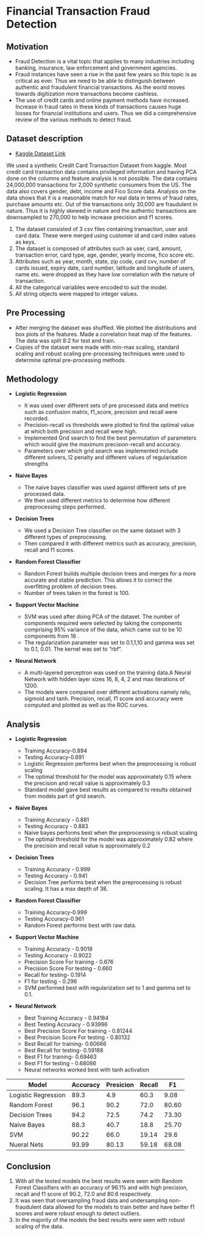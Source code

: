 # Financial Transaction Fraud Detection
## Motivation
- Fraud Detection is a vital topic that applies to many industries including banking, insurance, law enforcement and government agencies. 
- Fraud instances have seen a rise in the past few years so this topic is as critical as ever. Thus we need to be able to distinguish between authentic and fraudulent financial transactions. As the world moves towards digitization more transactions become cashless. 
- The use of credit cards and online payment methods have increased. Increase in fraud rates in these kinds of transactions causes huge losses for financial institutions and users. Thus we did a comprehensive review of the various methods to detect fraud.


## Dataset description
- [Kaggle Dataset Link](https://www.kaggle.com/ealtman2019/credit-card-transactions)

We used a synthetic Credit Card Transaction Dataset from kaggle. Most credit card transaction data contains privileged information and having PCA done on the columns and feature analysis is not possible. The data contains 24,000,000  transactions for 2,000 synthetic consumers from the US. The data also covers gender, debt, income and Fico Score data. Analysis on the data shows that it is a reasonable match for real data in terms of fraud rates, purchase amounts etc. 
Out of the transactions only 30,000 are fraudulent in nature. Thus it is highly skewed in nature and the authentic transactions are downsampled to 270,000 to help increase precision and f1 scores.

1. The dataset consisted of 3 csv files containing transaction, user and card data. These were merged using customer id and card index values as keys. 
2. The dataset is composed of attributes such as user, card, amount, transaction error, card type, age, gender, yearly income, fico score etc. 
3. Attributes such as year, month, state, zip code, card cvv, number of cards issued, expiry date, card number, latitude and longitude of users, name etc. were dropped as they have low correlation with the nature of transaction.
4. All the categorical variables were encoded to suit the model. 
5. All string objects were mapped to integer values. 

## Pre Processing
- After merging the dataset was shuffled. We plotted the distributions and box plots of the features.  Made a correlation heat map of the features. The data was split 8:2 for test and train. 
- Copies of the dataset were made with min-max scaling, standard scaling and robust scaling pre-processing techniques were used to determine optimal pre-processing methods.

## Methodology
- **Logistic Regression**  
  - It was used over different sets of pre processed data and metrics such as confusion matrix, f1_score, precision and recall were recorded. 
  - Precision-recall vs thresholds were plotted to find the optimal value at which both precision and recall were high. 
  - Implemented Grid search to find the best permutation of parameters which would give the maximum precision-recall and accuracy. 
  - Parameters over which grid search was implemented include different solvers, l2 penalty and different values of regularisation strengths
- **Naive Bayes**
  - The naive bayes classifier was used against different sets of pre processed data. 
  - We then used different metrics to determine how different preprocessing steps performed.

- **Decision Trees**
  - We used a Decision Tree classifier on the same dataset with 3 different types of preprocessing. 
  - Then compared it with different metrics such as accuracy, precision, recall and f1 scores.

- **Random Forest Classifier**
  - Random Forest builds multiple decision trees and merges for a more accurate and stable prediction. This allows it to correct the overfitting problem of decision trees.  
  - Number of trees taken in the forest is 100.

- **Support Vector Machine**
  - SVM was used after doing PCA of the dataset. The number of components required were selected by taking the components comprising 95% variance of the data, which came out to be 10 components from 16 . 
  - The regularization parameter was set to 0.1,1,10 and gamma was set to 0.1, 0.01. The kernel was set to “rbf”.
- **Neural Network**
  - A multi-layered perceptron was used on the training data.A Neural Network with hidden layer sizes 16, 8, 4, 2  and max iterations of 1200. 
  - The models were compared over different activations namely relu, sigmoid and tanh. Precision, recall, f1 score and accuracy were computed and plotted as well as the ROC curves.
## Analysis
- **Logistic Regression**  
  - Training Accuracy-0.894
  - Testing Accuracy-0.891
  - Logistic Regression performs best when the preprocessing is robust scaling
  - The optimal threshold for the model was approximately 0.15 where the precision and recall value is approximately 0.3
  - Standard model gave best results as compared to results obtained from models part of grid search.

- **Naive Bayes**
  - Training Accuracy - 0.881
  - Testing Accuracy - 0.883
  - Naive bayes performs best when the preprocessing is robust scaling
  - The optimal threshold for the model was approximately 0.82 where the precision and recall value is approximately 0.2


- **Decision Trees**
  - Training Accuracy - 0.999
  - Testing Accuracy - 0.941
  - Decision Tree performs best when the preprocessing is robust scaling. It has a max depth of 38.


- **Random Forest Classifier**
  - Training Accuracy-0.999
  - Testing Accuracy-0.961
  - Random Forest performs best with raw data.


- **Support Vector Machine**
  - Training Accuracy - 0.9018
  - Testing Accuracy - 0.9022
  - Precision Score For training - 0.676
  - Precision Score For testing - 0.660
  - Recall for testing- 0.1914 
  - F1 for testing - 0.296
  - SVM performed best with regularization set to 1 and gamma set to 0.1.

- **Neural Network**
  - Best Training Accuracy - 0.94184
  - Best Testing Accuracy - 0.93996
  - Best Precision Score For training - 0.81244
  - Best Precision Score For testing - 0.80132
  - Best Recall for training- 0.60666
  - Best Recall for testing- 0.59188
  - Best F1 for training- 0.69463
  - Best F1 for testing - 0.68086
  - Neural networks worked best with tanh activation
 
| Model | Accuracy | Presicion | Recall | F1 |
| ----------- | ----------- |---|---|---|
| Logistic Regression | 89.3 | 4.9 | 60.3 | 9.08 |
|  Random Forest |  96.1 | 90.2|72.0|80.60|
| Decision Trees | 94.2 | 72.5|74.2|73.30|
| Naive Bayes|  88.3| 40.7|18.8|25.70|
| SVM |  90.22|66.0|19.14|29.6|
| Nueral Nets |  93.99|80.13|59.18|68.08|

## Conclusion
1. With all the tested models the best results were seen with Random Forest Classifiers with an accuracy of 96.1% and with high precision, recall and f1 score of 90.2, 72.0 and 80.6 respectively. 
2. It was seen that oversampling fraud data and undersampling non-fraudulent data allowed for the models to train better and have better f1 scores and were robust enough to detect outliers.
3. In the majority of the models the best results were seen with robust scaling of the data.






